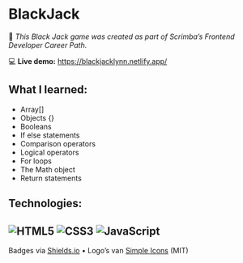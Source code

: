 # BlackJack

📘 *This Black Jack game was created as part of Scrimba’s Frontend Developer Career Path.* 

💻 **Live demo:** https://blackjacklynn.netlify.app/

## What I learned:
- Array[]
- Objects {}
- Booleans
- If else statements
- Comparison operators
- Logical operators
- For loops
- The Math object
- Return statements

## Technologies:
![HTML5](https://img.shields.io/badge/HTML5-E34F26?logo=html5&logoColor=white)
![CSS3](https://img.shields.io/badge/CSS3-1572B6?logo=css3&logoColor=white)
![JavaScript](https://img.shields.io/badge/JavaScript-F7DF1E?logo=javascript&logoColor=black)
---
Badges via [Shields.io](https://shields.io/) • Logo’s van [Simple Icons](https://simpleicons.org/) (MIT)
